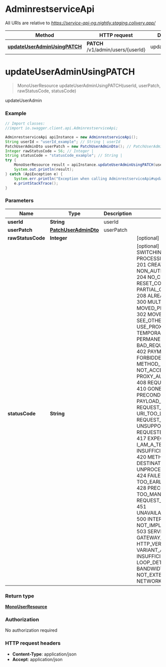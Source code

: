 # AdminrestserviceApi

All URIs are relative to *https://service-api-ng.nightly.staging.colivery.app/*

Method | HTTP request | Description
------------- | ------------- | -------------
[**updateUserAdminUsingPATCH**](AdminrestserviceApi.md#updateUserAdminUsingPATCH) | **PATCH** /v1/admin/users/{userId} | updateUserAdmin


<a name="updateUserAdminUsingPATCH"></a>
# **updateUserAdminUsingPATCH**
> MonoUserResource updateUserAdminUsingPATCH(userId, userPatch, rawStatusCode, statusCode)

updateUserAdmin

### Example
```java
// Import classes:
//import io.swagger.client.api.AdminrestserviceApi;

AdminrestserviceApi apiInstance = new AdminrestserviceApi();
String userId = "userId_example"; // String | userId
PatchUserAdminDto userPatch = new PatchUserAdminDto(); // PatchUserAdminDto | userPatch
Integer rawStatusCode = 56; // Integer | 
String statusCode = "statusCode_example"; // String | 
try {
    MonoUserResource result = apiInstance.updateUserAdminUsingPATCH(userId, userPatch, rawStatusCode, statusCode);
    System.out.println(result);
} catch (ApiException e) {
    System.err.println("Exception when calling AdminrestserviceApi#updateUserAdminUsingPATCH");
    e.printStackTrace();
}
```

### Parameters

Name | Type | Description  | Notes
------------- | ------------- | ------------- | -------------
 **userId** | **String**| userId |
 **userPatch** | [**PatchUserAdminDto**](PatchUserAdminDto.md)| userPatch |
 **rawStatusCode** | **Integer**|  | [optional]
 **statusCode** | **String**|  | [optional] [enum: 100 CONTINUE, 101 SWITCHING_PROTOCOLS, 102 PROCESSING, 103 CHECKPOINT, 200 OK, 201 CREATED, 202 ACCEPTED, 203 NON_AUTHORITATIVE_INFORMATION, 204 NO_CONTENT, 205 RESET_CONTENT, 206 PARTIAL_CONTENT, 207 MULTI_STATUS, 208 ALREADY_REPORTED, 226 IM_USED, 300 MULTIPLE_CHOICES, 301 MOVED_PERMANENTLY, 302 FOUND, 302 MOVED_TEMPORARILY, 303 SEE_OTHER, 304 NOT_MODIFIED, 305 USE_PROXY, 307 TEMPORARY_REDIRECT, 308 PERMANENT_REDIRECT, 400 BAD_REQUEST, 401 UNAUTHORIZED, 402 PAYMENT_REQUIRED, 403 FORBIDDEN, 404 NOT_FOUND, 405 METHOD_NOT_ALLOWED, 406 NOT_ACCEPTABLE, 407 PROXY_AUTHENTICATION_REQUIRED, 408 REQUEST_TIMEOUT, 409 CONFLICT, 410 GONE, 411 LENGTH_REQUIRED, 412 PRECONDITION_FAILED, 413 PAYLOAD_TOO_LARGE, 413 REQUEST_ENTITY_TOO_LARGE, 414 URI_TOO_LONG, 414 REQUEST_URI_TOO_LONG, 415 UNSUPPORTED_MEDIA_TYPE, 416 REQUESTED_RANGE_NOT_SATISFIABLE, 417 EXPECTATION_FAILED, 418 I_AM_A_TEAPOT, 419 INSUFFICIENT_SPACE_ON_RESOURCE, 420 METHOD_FAILURE, 421 DESTINATION_LOCKED, 422 UNPROCESSABLE_ENTITY, 423 LOCKED, 424 FAILED_DEPENDENCY, 425 TOO_EARLY, 426 UPGRADE_REQUIRED, 428 PRECONDITION_REQUIRED, 429 TOO_MANY_REQUESTS, 431 REQUEST_HEADER_FIELDS_TOO_LARGE, 451 UNAVAILABLE_FOR_LEGAL_REASONS, 500 INTERNAL_SERVER_ERROR, 501 NOT_IMPLEMENTED, 502 BAD_GATEWAY, 503 SERVICE_UNAVAILABLE, 504 GATEWAY_TIMEOUT, 505 HTTP_VERSION_NOT_SUPPORTED, 506 VARIANT_ALSO_NEGOTIATES, 507 INSUFFICIENT_STORAGE, 508 LOOP_DETECTED, 509 BANDWIDTH_LIMIT_EXCEEDED, 510 NOT_EXTENDED, 511 NETWORK_AUTHENTICATION_REQUIRED]

### Return type

[**MonoUserResource**](MonoUserResource.md)

### Authorization

No authorization required

### HTTP request headers

 - **Content-Type**: application/json
 - **Accept**: application/json

